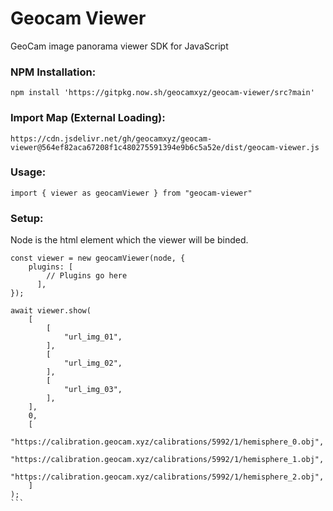 # Geocam Viewer
GeoCam image panorama viewer SDK for JavaScript

### NPM Installation:
```
npm install 'https://gitpkg.now.sh/geocamxyz/geocam-viewer/src?main'
```
### Import Map (External Loading):
```
https://cdn.jsdelivr.net/gh/geocamxyz/geocam-viewer@564ef82aca67208f1c480275591394e9b6c5a52e/dist/geocam-viewer.js
```

### Usage:

```
import { viewer as geocamViewer } from "geocam-viewer"
```
### Setup:
Node is the html element which the viewer will be binded.
````
const viewer = new geocamViewer(node, {
	plugins: [
        // Plugins go here
      ],
});

await viewer.show(
	[
		[
			"url_img_01",
		],
		[
			"url_img_02",
		],
		[
			"url_img_03",
		],
	],
	0,
	[
		"https://calibration.geocam.xyz/calibrations/5992/1/hemisphere_0.obj",
		"https://calibration.geocam.xyz/calibrations/5992/1/hemisphere_1.obj",
		"https://calibration.geocam.xyz/calibrations/5992/1/hemisphere_2.obj",
	]
);
```